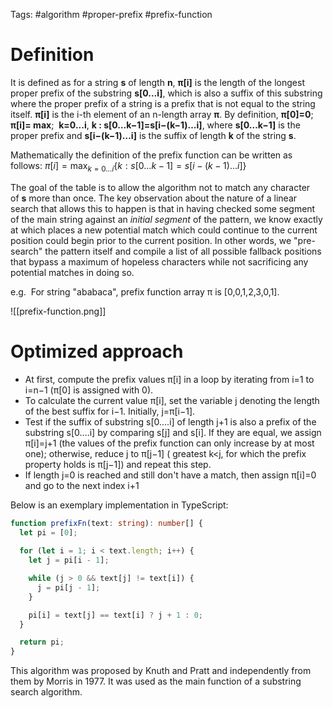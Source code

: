Tags: #algorithm #proper-prefix #prefix-function

# Definition
It is defined as for a string **s** of length **n**, **π[i]** is the length of the longest proper prefix of the substring **s[0…i]**, which is also a suffix of this substring where the proper prefix of a string is a prefix that is not equal to the string itself. **π[i]** is the i-th element of an n-length array **π**. By definition, **π[0]=0**; **π[i]= max**;  **k=0...i**, **k : s[0…k−1]=s[i−(k−1)…i]**, where **s[0…k−1]** is the proper prefix and **s[i−(k−1)…i]** is the suffix of length **k** of the string **s**.

Mathematically the definition of the prefix function can be written as follows:
$\pi[i] = \max_ {k = 0 \dots i} \{k : s[0 \dots k-1] = s[i-(k-1) \dots i] \}$

The goal of the table is to allow the algorithm not to match any character of **s** more than once. The key observation about the nature of a linear search that allows this to happen is that in having checked some segment of the main string against an _initial segment_ of the pattern, we know exactly at which places a new potential match which could continue to the current position could begin prior to the current position. In other words, we "pre-search" the pattern itself and compile a list of all possible fallback positions that bypass a maximum of hopeless characters while not sacrificing any potential matches in doing so.

e.g.  For string "ababaca", prefix function array π is [0,0,1,2,3,0,1].

![[prefix-function.png]]
# Optimized approach
- At first, compute the prefix values π[i] in a loop by iterating from i=1 to i=n−1 (π[0] is assigned with 0).
- To calculate the current value π[i], set the variable j denoting the length of the best suffix for i−1. Initially, j=π[i−1].
- Test if the suffix of substring s[0....i] of length j+1 is also a prefix of the substring s[0....i] by comparing s[j] and s[i]. If they are equal, we assign π[i]=j+1 (the values of the prefix function can only increase by at most one); otherwise, reduce j to π[j−1] ( greatest k<j, for which the prefix property holds is π[j−1]) and repeat this step.
- If length j=0 is reached and still don't have a match, then assign π[i]=0 and go to the next index i+1

Below is an exemplary implementation in TypeScript:

```TypeScript
function prefixFn(text: string): number[] {
  let pi = [0];
  
  for (let i = 1; i < text.length; i++) {
    let j = pi[i - 1];

    while (j > 0 && text[j] != text[i]) {
      j = pi[j - 1];
    }

    pi[i] = text[j] == text[i] ? j + 1 : 0;
  }

  return pi;
}
```

This algorithm was proposed by Knuth and Pratt and independently from them by Morris in 1977. It was used as the main function of a substring search algorithm.